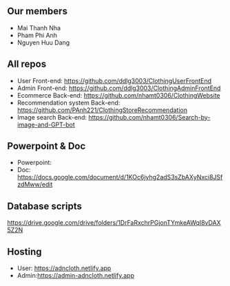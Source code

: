 ## Our members 
 - Mai Thanh Nha
 - Pham Phi Anh
 - Nguyen Huu Dang

## All repos
- User Front-end: https://github.com/ddlg3003/ClothingUserFrontEnd
- Admin Front-end: https://github.com/ddlg3003/ClothingAdminFrontEnd
- Ecommerce Back-end: https://github.com/nhamt0306/ClothingWebsite
- Recommendation system Back-end: https://github.com/PAnh221/ClothingStoreRecommendation
- Image search Back-end: https://github.com/nhamt0306/Search-by-image-and-GPT-bot

## Powerpoint & Doc
- Powerpoint:
- Doc: https://docs.google.com/document/d/1KOc6jyhg2adS3sZbAXyNxci8JSfzdMww/edit

## Database scripts
https://drive.google.com/drive/folders/1DrFaRxchrPGjonTYmkeAWqI8vDAX5Z2N

## Hosting
- User: https://adncloth.netlify.app
- Admin:https://admin-adncloth.netlify.app 